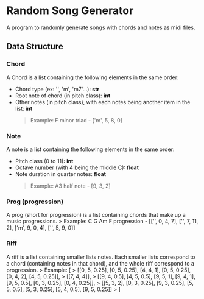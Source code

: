 # Random Song Generator
A program to randomly generate songs with chords and notes as midi files.

## Data Structure
### Chord
A Chord is a list containing the following elements in the same order:
- Chord type (ex: '', 'm', 'm7'...): **str**
- Root note of chord (in pitch class): **int**
- Other notes (in pitch class), with each notes being another item in the list: **int**
	> Example: F minor triad - ['m', 5, 8, 0]

### Note
A note is a list containing the following elements in the same order: 
- Pitch class (0 to 11): **int**
- Octave number (with 4 being the middle C): **float**
- Note duration in quarter notes: **float**
	> Example: A3 half note - [9, 3, 2]

### Prog (progression)
A prog (short for progression) is a list containing chords that make up a music progressions.
	> Example: C G Am F progression - [['', 0, 4, 7], ['', 7, 11, 2], ['m', 9, 0, 4], ['', 5, 9, 0]]

### Riff
A riff is a list containing smaller lists notes. Each smaller lists correspond to a chord (containing notes in that chord), and the whole riff correspond to a progression.
	> Example: [
	> [[0, 5, 0.25], [0, 5, 0.25], [4, 4, 1], [0, 5, 0.25], [0, 4, 2], [4, 5, 0.25]],
	> [[7, 4, 4]],
	> [[9, 4, 0.5], [4, 5, 0.5], [9, 5, 1], [9, 4, 1], [9, 5, 0.5], [0, 3, 0.25], [0, 4, 0.25]],
	> [[5, 3, 2], [0, 3, 0.25], [9, 3, 0.25], [5, 5, 0.5], [5, 3, 0.25], [5, 4, 0.5], [9, 5, 0.25]]
	> ]